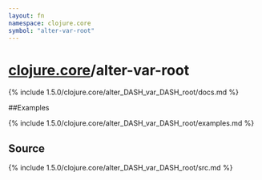 ```yaml
---
layout: fn
namespace: clojure.core
symbol: "alter-var-root"
---
```


# [clojure.core](../)/alter-var-root

{% include 1.5.0/clojure.core/alter_DASH_var_DASH_root/docs.md %}

##Examples

{% include 1.5.0/clojure.core/alter_DASH_var_DASH_root/examples.md %}
## Source
{% include 1.5.0/clojure.core/alter_DASH_var_DASH_root/src.md %}

